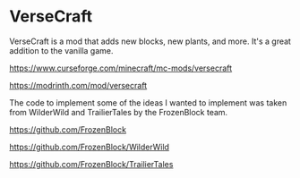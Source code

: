 # VerseCraft


VerseCraft is a mod that adds new blocks, new plants, and more. It's a great addition to the vanilla game.

https://www.curseforge.com/minecraft/mc-mods/versecraft

https://modrinth.com/mod/versecraft

The code to implement some of the ideas I wanted to implement was taken from WilderWild and TrailierTales by the FrozenBlock team.

https://github.com/FrozenBlock

https://github.com/FrozenBlock/WilderWild

https://github.com/FrozenBlock/TrailierTales
